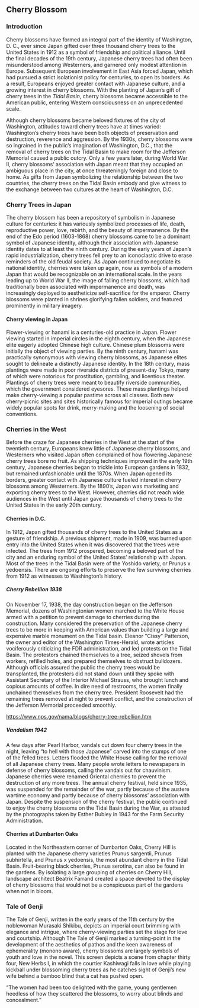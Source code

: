 <!-- gdid=1Q1wFEfiRqfgRT65SztFCjIhC2A7MT-AC -->

<!--
<var data-component
data-name="entity"
data-src="https://jstor-labs.github.io/visual-essays/components/EntityViewer.vue"></var>
-->

<var data-essay
     title="Cherry Blossom"
     data-banner="https://upload.wikimedia.org/wikipedia/commons/thumb/8/8e/USA-Cherry_Blossom0.jpg/800px-USA-Cherry_Blossom0.jpg"
     data-layout="horizontal"
     data-debug="false"></var>

<!-- <var data-component
data-name="entity"
data-src="https://ithaka.github.io/labs-wikibase/components/CustomEntityInfobox.vue"></var> -->

<var title="Bonn"  id="Q586"></var>

<var title="cherry blossom" id="Q871991"  data-category="plant"></var>

<var title="Dumbarton Oaks" id="Q1264942"></var>

<var title="Eleanor Patterson" id="Q5122270"></var>

<var title="hanami" id="Q210150" data-category="activity"></var>

<var title="Murasaki Shikibu" id="Q81731"></var>

<var title="Prunus" id="Q190545"></var>

<var title="Prunus serotina" id="Q158987"></var>

<var title="Stockholm" id="Q1754"></var>

<var title="The Tale of Genji" id="Q8269"></var>

<var title="Washington, D. C." id="Q61"></var>

<var title="West Yorkshire" id="Q23083"></var>

## Cherry Blossom
<var data-map id="intro-map" data-center="51.4,0.53" data-zoom="2"></var>

### Introduction

Cherry blossoms have formed an integral part of the identity of Washington, D. C., ever since Japan gifted over three thousand cherry trees to the United States in 1912 as a symbol of friendship and political alliance. Until the final decades of the 19th century, Japanese cherry trees had often been misunderstood among Westerners, and garnered only modest attention in Europe. Subsequent European involvement in East Asia forced Japan, which had pursued a strict isolationist policy for centuries, to open its borders. As a result, Europeans enjoyed greater contact with Japanese culture, and a growing interest in cherry blossoms. With the planting of Japan’s gift of cherry trees in the <var  id="Q956781">Tidal Basin</var>, cherry blossoms became accessible to the American public, entering Western consciousness on an unprecedented scale.
<var title="West Yorkshire" id="Q23083"></var>

Although cherry blossoms became beloved fixtures of the city of Washington, attitudes toward cherry trees have at times varied: Washington’s cherry trees have been both objects of preservation and destruction, reverence and aggression. By the 1930s, cherry blossoms were so ingrained in the public’s imagination of Washington, D.C., that the removal of cherry trees on the Tidal Basin to make room for the Jefferson Memorial caused a public outcry. Only a few years later, during World War II, cherry blossoms’ association with Japan meant that they occupied an ambiguous place in the city, at once threateningly foreign and close to home. As gifts from Japan symbolizing the relationship between the two countries, the cherry trees on the Tidal Basin embody and give witness to the exchange between two cultures at the heart of Washington, D.C.

### Cherry Trees in Japan
<var data-map id="japan-map" data-center="35.9,137.4" data-zoom="6"></var>
<var title="Tokyo" id="Q1490"></var>

The cherry blossom has been a repository of symbolism in Japanese culture for centuries: it has variously symbolized processes of life, death, reproductive power, love, rebirth, and the beauty of impermanence. By the end of the Edo period (1603-1868) cherry blossoms came to be a dominant symbol of Japanese identity, although their association with Japanese identity dates to at least the ninth century. During the early years of Japan’s rapid industrialization, cherry trees fell prey to an iconoclastic drive to erase reminders of the old feudal society. As Japan continued to negotiate its national identity, cherries were taken up again, now as symbols of a modern Japan that would be recognizable on an international scale. In the years leading up to World War II, the image of falling cherry blossoms, which had traditionally been associated with impermanence and death, was increasingly deployed to aestheticize self-sacrifice for the emperor. Cherry blossoms were planted in shrines glorifying fallen soldiers, and featured prominently in military imagery.

#### Cherry viewing in Japan
<var data-video id="jk0ic0D0MRo" title="Hanami"></var>

Flower-viewing or hanami is a centuries-old practice in Japan. Flower viewing started in imperial circles in the eighth century, when the Japanese elite eagerly adopted Chinese high culture. Chinese plum blossoms were initially the object of viewing parties. By the ninth century, hanami was practically synonymous with viewing cherry blossoms, as Japanese elites sought to delineate a distinctly Japanese identity. In the 18th century, mass plantings were made in poor riverside districts of present-day Tokyo, many of which were notorious for prostitution, gambling, and licentious theater. Plantings of cherry trees were meant to beautify riverside communities, which the government considered eyesores. These mass plantings helped make cherry-viewing a popular pastime across all classes. Both new cherry-picnic sites and sites historically famous for imperial outings became widely popular spots for drink, merry-making and the loosening of social conventions.

### Cherries in the West

Before the craze for Japanese cherries in the West at the start of the twentieth century, Europeans knew little of Japanese cherry blossoms, and Westerners who visited Japan often complained of how flowering Japanese cherry trees bore no fruit. As shipping techniques improved in the early 19th century, Japanese cherries began to trickle into European gardens in 1832, but remained unfashionable until the 1870s. When Japan opened its borders, greater contact with Japanese culture fueled interest in cherry blossoms among Westerners. By the 1890’s, Japan was marketing and exporting cherry trees to the West. However, cherries did not reach wide audiences in the West until Japan gave thousands of cherry trees to the United States in the early 20th century.
<var data-map  data-center="48.8,-38.2" data-zoom="3"></var>
<var title="Traverse City" id="Q984544"></var>

#### Cherries in D.C.

In 1912, Japan gifted thousands of cherry trees to the United States as a gesture of friendship. A previous shipment, made in 1909, was burned upon entry into the United States when it was discovered that the trees were infected. The trees from 1912 prospered, becoming a beloved part of the city and an enduring symbol of the United States’ relationship with Japan. Most of the trees in the Tidal Basin were of the Yoshido variety, or Prunus x yedoensis. There are ongoing efforts to preserve the few surviving cherries from 1912 as witnesses to Washington’s history.
<var data-map data-center="38.88,-77.03" data-zoom="13"></var>
<var data-map-layer data-type="mapwarper" title="Cherry festival map" data-mapwarper-id="37798" data-active="true"></var>

##### Cherry Rebellion 1938

On November 17, 1938, the day construction began on the Jefferson Memorial, dozens of Washingtonian women marched to the White House armed with a petition to prevent damage to cherries during the construction. Many considered the preservation of the Japanese cherry trees to be more in keeping with American values than building a large and expensive marble monument on the Tidal basin. Eleanor "Cissy" Patterson, the owner and editor of the Washington Times-Herald, wrote articles vociferously criticizing the FDR administration, and led protests on the Tidal Basin. The protestors chained themselves to a tree, seized shovels from workers, refilled holes, and prepared themselves to obstruct bulldozers. Although officials assured the public the cherry trees would be transplanted, the protesters did not stand down until they spoke with Assistant Secretary of the Interior Michael Strauss, who brought lunch and copious amounts of coffee. In dire need of restrooms, the women finally unchained themselves from the cherry tree. President Roosevelt had the remaining trees removed at night to prevent conflict, and the construction of the Jefferson Memorial proceeded smoothly.

https://www.nps.gov/nama/blogs/cherry-tree-rebellion.htm

##### Vandalism 1942

A few days after Pearl Harbor, vandals cut down four cherry trees in the night, leaving “to hell with those Japanese” carved into the stumps of one of the felled trees. Letters flooded the White House calling for the removal of all Japanese cherry trees. Many people wrote letters to newspapers in defense of cherry blossoms, calling the vandals out for chauvinism. Japanese cherries were renamed Oriental cherries to prevent the destruction of any more trees. The annual cherry festival, held since 1935, was suspended for the remainder of the war, partly because of the austere wartime economy and partly because of cherry blossoms’ association with Japan. Despite the suspension of the cherry festival, the public continued to enjoy the cherry blossoms on the Tidal Basin during the War, as attested by the photographs taken by Esther Bubley in 1943 for the Farm Security Administration.

#### Cherries at Dumbarton Oaks

Located in the Northeastern corner of Dumbarton Oaks, Cherry Hill is planted with the Japanese cherry varieties Prunus sargentii, Prunus subhirtella, and Prunus x yedoensis, the most abundant cherry in the Tidal Basin. Fruit-bearing black cherries, Prunus serotina, can also be found in the gardens. By isolating a large grouping of cherries on Cherry Hill, landscape architect Beatrix Farrand created a space devoted to the display of cherry blossoms that would not be a conspicuous part of the gardens when not in bloom.
<var data-map data-center="38.900868,-77.009021" data-zoom="11"></var>
<var data-video id="EvUK6ANy5II" title="Dumbarton Oaks Gardens: Cherry Hill"></var>

### Tale of Genji

The Tale of Genji, written in the early years of the 11th century by the noblewoman Murasaki Shikibu, depicts an imperial court brimming with elegance and intrigue, where cherry-viewing parties set the stage for love and courtship. Although The Tale of Genji marked a turning-point in the development of the aesthetics of pathos and the keen awareness of ephemerality (monono aware), cherry blossoms are largely symbols of youth and love in the novel. This screen depicts a scene from chapter thirty four, New Herbs I, in which the courtier Kashiwagi falls in love while playing kickball under blossoming cherry trees as he catches sight of Genji’s new wife behind a bamboo blind that a cat has pushed open.

“The women had been too delighted with the game, young gentlemen heedless of how they scattered the blossoms, to worry about blinds and concealment.”

<!--

Flore des serres et des jardins de l'Europe : Annales générales d'horticulture

Published: Gand (Belgique) : L. van Houtte, 1875

Cherry blossoms imported from Japan began appearing in French and Belgian magazines in the 1870s. Flore des Serres, published by Belgian horticulturist Louis van Houtte, shows a cultivar named “Cerasus caproniana flore roseo pleno” for sale in his nursery. This is probably the cultivar Fukurokuju, a semi-double, pink-flowered cherry that became popular in the West. Fukurokuju cherries were planted South of the Tidal Basin in 1912.

Twelve plates with fruit : from the collection of Robt. Furber, gardiner at Kensington

Robert Furber; designed by Peter Casteels ; engraved by H. Fletcher.

[London : s.n., 1732].
002722705

Furber’s lavishly illustrated catalogue Twelve Months of Fruit is one of the earliest modern nurseryman’s catalogues. However, prices were omitted from the catalogue so as not to offend the sensibilities of its aristocratic audience, which included members of the royal family. This plate shows European interest in cherries primarily focused on the fruit, with relatively little interest paid to the blossoms’ aesthetic qualities.

Silva, or, A discourse of forest-trees, and the propagation of timber in His Majesty's dominions

John Evelyn

London : H. Colburn, 1825

001446417

John Evelyn’s 17th century practical treatise on silviculture was the dominant English treatise of its kind until the nineteenth century. It encouraged English landowners to plant trees and care for their forests in order to conserve timber supplies for the Royal Navy. Evelyn explains how and where to grow black cherries, noting the ornamental value of their white blossoms and the medicinal properties of their fruit when used in spirits.

Catalogue of the Yokohama Nursery Co., Ltd

Yokohama, Japan: 1905

004307055

The Japanese-owned Yokohama Company played a significant role in the exportation of cherry blossoms to Western markets, and had offices set up in San Francisco, Chicago, New York and London by 1907. The Yokohama Company’ catalogues were lavishly decorated, catering to fashionable turn of the century fascination with Japan. The present issue, from 1905, lists cherry blossoms under the name of “pseudo-cerasus, or false-cherries, a name born out of Europeans’ initial misunderstanding of Japanese cherry blossoms, which do not bear fruit.

Shichijūnikō meika gajō

Shōseki Kose

Kyōto : Kose Zennosuke, [1891-1892?]

013360225

This set of four books is bound in the orihon, or folded accordion, style. Each book is richly illustrated with woodcuts depicting the plants that flower during each of the four seasons. The present volume is Haru, or Spring. As heralds of spring, cherry blossoms are well represented in this volume. Book illustrations of plants portraying the four seasons harken to an old Chinese tradition of painting on silk. In Japan, works of this genre were often produced or subsequently reproduced as woodblock prints.

Views of my home and garden : winter - spring - fall- Christmas greetings and best wishes for the New Year

Walter H. Siegfried

Shidzuoka, Japan : publisher not identified, 1936

014632814

This photo album with hand-colored photogravures from 1936 shows the gardens of an American resident of Japan before the outbreak of World War II. The gardens offer an unorthodox mix of Japanese and American stylistic elements. A picture of a single tree documents the flowering of cherries in early April.

Landscape Gardening in Japan

Josiah Conder

Tokyo : Printed by the Hakubunsha, Ginza, Tokio : Published and sold by Kelly and Walsh, Limited, Yokohama, Shanghai, Hongkong, and Singapore, 1893.

008008247

In 1877, British architect Josiah Conder was invited to teach architecture in Japan, where he introduced Western architectural and construction practices. Landscape Gardening in Japan, first published in 1893, provided Westerners a rich source on the gardening techniques and artistic principles of Japanese gardens. The present opening shows an illustration of a party on a barge viewing the wild cherry trees of Arashiyama, a famous retreat for imperial outings. Conder explains that cherry trees are, along with pines, the first trees chosen in a garden. He argues that trees with single blossoms are generally to be preferred over ones with double blossoms, which he advises be used sparingly.

Engei meika zusetsu

Tōkyō : Kōkosha Jimusho, Meiji 37 [1904]

013359948

Engei meika zusetsu comprises fourteen books about flowering trees, all bound in the traditional East Asian style. The first two volumes, dedicated to flowering cherries, are illustrated with colorful woodcuts of cherry varieties at different stages of bloom.

-->
